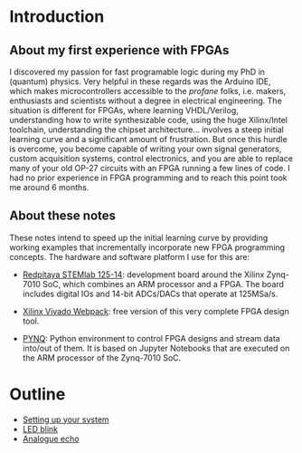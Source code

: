 # Introduction
## About my first experience with FPGAs
I discovered my passion for fast programable logic during my PhD in (quantum) physics. Very helpful in these regards was the Arduino IDE, which makes microcontrollers accessible to the _profane_ folks, i.e. makers, enthusiasts and scientists without a degree in electrical engineering. The situation is different for FPGAs, where learning VHDL/Verilog, understanding how to write synthesizable code, using the huge Xilinx/Intel toolchain, understanding the chipset architecture... involves a steep initial learning curve and a significant amount of frustration. But once this hurdle is overcome, you become capable of writing your own signal generators, custom acquisition systems, control electronics, and you are able to replace many of your old OP-27 circuits with an FPGA running a few lines of code. I had no prior experience in FPGA programming and to reach this point took me around 6 months. 
## About these notes
These notes intend to speed up the initial learning curve by providing working examples that incrementally incorporate new FPGA programming concepts. The hardware and software platform I use for this are:
* [Redpitaya STEMlab 125-14](https://www.redpitaya.com/Catalog/p20/stemlab-125-14-starter-kit?cat=c105): development board around the Xilinx Zynq-7010 SoC, which combines an ARM processor and a FPGA. The board includes digital IOs and 14-bit ADCs/DACs that operate at 125MSa/s.

* [Xilinx Vivado Webpack](https://www.xilinx.com/products/design-tools/vivado.html): free version of this very complete FPGA design tool.

* [PYNQ](http://www.pynq.io/): Python environment to control FPGA designs and stream data into/out of them. It is based on Jupyter Notebooks that are executed on the ARM processor of the Zynq-7010 SoC.

# Outline
* [Setting up your system](Setting-up-your-system)
* [LED blink](LED-blink)
* [Analogue echo](Analogue-echo)






